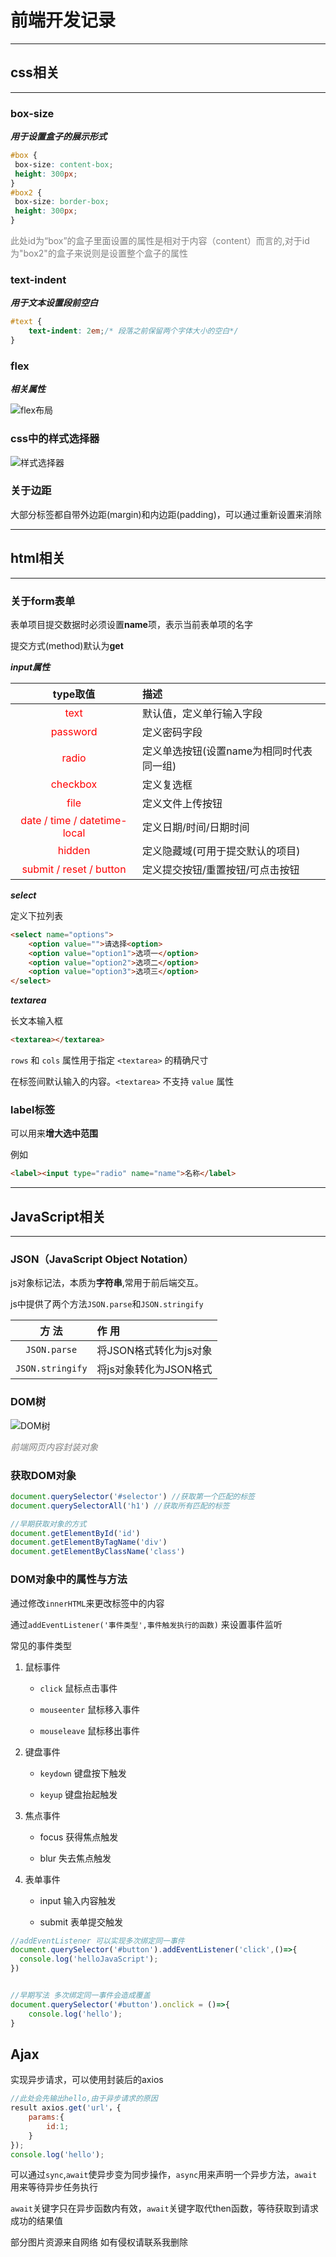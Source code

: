 # 前端开发记录

---

## css相关

---

### box-size

***用于设置盒子的展示形式***

```css
#box {
 box-size: content-box;
 height: 300px;
} 
#box2 {
 box-size: border-box;
 height: 300px;
}
```

<font color="gray">此处id为“box”的盒子里面设置的属性是相对于内容（content）而言的,对于id为"box2"的盒子来说则是设置整个盒子的属性</font> 

### text-indent

***用于文本设置段前空白***

```css
#text {
    text-indent: 2em;/* 段落之前保留两个字体大小的空白*/
}
```

### flex

***相关属性***

![flex布局](img/前端开发记录/flex相关属性.png)

### css中的样式选择器

![样式选择器](img/前端开发记录/样式选择器.png)

### 关于边距

大部分标签都自带外边距(margin)和内边距(padding)，可以通过重新设置来消除

---

## html相关

---

### 关于form表单

表单项目提交数据时必须设置**name**项，表示当前表单项的名字

提交方式(method)默认为**get**

***input属性***

| type取值                                                | 描述                      |
|:-----------------------------------------------------:|:----------------------- |
| <font color="red">text</font>                         | 默认值，定义单行输入字段            |
| <font color="red">password</font>                     | 定义密码字段                  |
| <font color="red">radio</font>                        | 定义单选按钮(设置name为相同时代表同一组) |
| <font color="red">checkbox</font>                     | 定义复选框                   |
| <font color="red">file</font>                         | 定义文件上传按钮                |
| <font color="red">date / time / datetime-local</font> | 定义日期/时间/日期时间            |
| <font color="red">hidden</font>                       | 定义隐藏域(可用于提交默认的项目)       |
| <font color="red">submit / reset / button</font>      | 定义提交按钮/重置按钮/可点击按钮       |

***select***

定义下拉列表

```html
<select name="options">
    <option value="">请选择<option>
    <option value="option1">选项一</option>
    <option value="option2">选项二</option>
    <option value="option3">选项三</option>
</select>
```

***textarea***

长文本输入框

```html
<textarea></textarea>
```

`rows` 和 `cols` 属性用于指定 `<textarea>` 的精确尺寸 

在标签间默认输入的内容。`<textarea>` 不支持 `value` 属性

### label标签

可以用来**增大选中范围**

例如

```html
<label><input type="radio" name="name">名称</label>
```

---

## JavaScript相关

---

### JSON（JavaScript Object Notation）

js对象标记法，本质为**字符串**,常用于前后端交互。

js中提供了两个方法`JSON.parse`和`JSON.stringify`

| 方 法              | 作 用            |
|:----------------:|:-------------- |
| `JSON.parse`     | 将JSON格式转化为js对象 |
| `JSON.stringify` | 将js对象转化为JSON格式 |

### DOM树

![DOM树](img/前端开发记录/DOMTree.png)

<font color="gray">*前端网页内容封装对象*</font>

### 获取DOM对象

```js
document.querySelector('#selector') //获取第一个匹配的标签
document.querySelectorAll('h1') //获取所有匹配的标签

//早期获取对象的方式
document.getElementById('id')
document.getElementByTagName('div')
document.getElementByClassName('class')
```

### DOM对象中的属性与方法

通过修改`innerHTML`来更改标签中的内容

通过`addEventListener('事件类型',事件触发执行的函数)` 来设置事件监听

常见的事件类型

1. 鼠标事件 
   
   * `click` 鼠标点击事件 
   
   * `mouseenter` 鼠标移入事件
   
   * `mouseleave` 鼠标移出事件

2. 键盘事件
   
   * `keydown`  键盘按下触发
   
   * `keyup` 键盘抬起触发

3. 焦点事件
   
   * focus 获得焦点触发
   
   * blur 失去焦点触发

4. 表单事件
   
   * input 输入内容触发
   
   * submit 表单提交触发

```js
//addEventListener 可以实现多次绑定同一事件
document.querySelector('#button').addEventListener('click',()=>{
  console.log('helloJavaScript');  
})


//早期写法 多次绑定同一事件会造成覆盖
document.querySelector('#button').onclick = ()=>{
    console.log('hello');
}
```

## Ajax

实现异步请求，可以使用封装后的axios

```js
//此处会先输出hello,由于异步请求的原因
result axios.get('url'，{
    params:{
        id:1;
    }
});
console.log('hello');
```

可以通过`sync`,`await`使异步变为同步操作，`async`用来声明一个异步方法，`await`用来等待异步任务执行  

`await`关键字只在异步函数内有效，`await`关键字取代then函数，等待获取到请求成功的结果值

部分图片资源来自网络 如有侵权请联系我删除 
